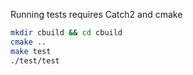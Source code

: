 Running tests requires Catch2 and cmake

```sh
mkdir cbuild && cd cbuild
cmake ..
make test
./test/test
```
